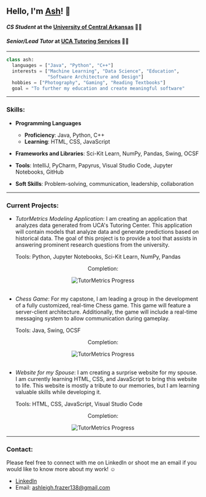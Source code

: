 ## Hello, I'm [Ash](https://www.linkedin.com/in/ashfrazer/)! 🤠

#### *CS Student* at the [University of Central Arkansas](https://uca.edu/ubulletin/colleges-departments/cs/computer-science/) 👩‍🎓

#### *Senior/Lead Tutor* at [UCA Tutoring Services](https://uca.edu/studentsuccess/tutoring-schedule/) 👩‍🏫
---
``` Python
class ash:
  languages = ["Java", "Python", "C++"]
  interests = ["Machine Learning", "Data Science", "Education",
               "Software Architecture and Design"]
  hobbies = ["Photography", "Gaming", "Reading Textbooks"]
  goal = "To further my education and create meaningful software"
```
---
### Skills:
- **Programming Languages**
  - **Proficiency**: Java, Python, C++
  - **Learning**: HTML, CSS, JavaScript
    
- **Frameworks and Libraries**: Sci-Kit Learn, NumPy, Pandas, Swing, OCSF
  
- **Tools**: IntelliJ, PyCharm, Papyrus, Visual Studio Code, Jupyter Notebooks, GitHub
  
- **Soft Skills**: Problem-solving, communication, leadership, collaboration
  
---
### Current Projects:

- *TutorMetrics Modeling Application*: I am creating an application that analyzes data generated from UCA's Tutoring Center. This application will contain models that analyze data and generate predictions based on historical data. The goal of this project is to provide a tool that assists in answering prominent research questions from the university.
  
  Tools: Python, Jupyter Notebooks, Sci-Kit Learn, NumPy, Pandas
<div align="center">
  <p>Completion:</p>
  <img src="https://progress-bar.xyz/20" alt="TutorMetrics Progress">
</div>

<br>

- *Chess Game*: For my capstone, I am leading a group in the development of a fully customized, real-time Chess game. This game will feature a server-client architecture. Additionally, the game will include a real-time messaging system to allow communication during gameplay.

    Tools: Java, Swing, OCSF
<div align="center">
  <p>Completion:</p>
  <img src="https://progress-bar.xyz/5" alt="TutorMetrics Progress">
</div>

<br> 

- *Website for my Spouse*: I am creating a surprise website for my spouse. I am currently learning HTML, CSS, and JavaScript to bring this website to life. This website is mostly a tribute to our memories, but I am learning valuable skills while developing it.

    Tools: HTML, CSS, JavaScript, Visual Studio Code
<div align="center">
  <p>Completion:</p>
  <img src="https://progress-bar.xyz/60" alt="TutorMetrics Progress">
</div>

---
### Contact:
Please feel free to connect with me on LinkedIn or shoot me an email if you would like to know more about my work! ☺️
- [LinkedIn](https://www.linkedin.com/in/ashfrazer/)
- Email: ashleigh.frazer138@gmail.com
